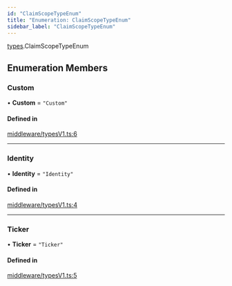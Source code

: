 ```yaml
---
id: "ClaimScopeTypeEnum"
title: "Enumeration: ClaimScopeTypeEnum"
sidebar_label: "ClaimScopeTypeEnum"
---
```


[types](../../../modules/Types/Types.md).ClaimScopeTypeEnum

## Enumeration Members

### Custom

• **Custom** = ``"Custom"``

#### Defined in

[middleware/typesV1.ts:6](https://github.com/PolymeshAssociation/polymesh-sdk/blob/654b99c8d/src/middleware/typesV1.ts#L6)

___

### Identity

• **Identity** = ``"Identity"``

#### Defined in

[middleware/typesV1.ts:4](https://github.com/PolymeshAssociation/polymesh-sdk/blob/654b99c8d/src/middleware/typesV1.ts#L4)

___

### Ticker

• **Ticker** = ``"Ticker"``

#### Defined in

[middleware/typesV1.ts:5](https://github.com/PolymeshAssociation/polymesh-sdk/blob/654b99c8d/src/middleware/typesV1.ts#L5)
